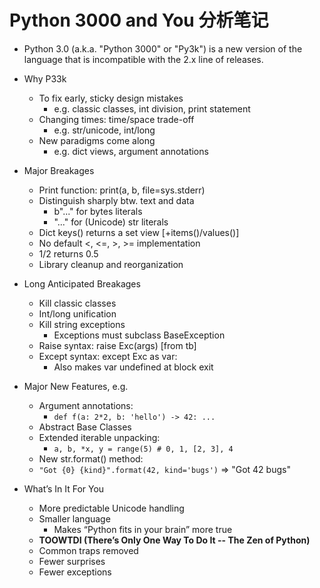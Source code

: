 # Python 3000 and You 分析笔记

- Python 3.0 (a.k.a. "Python 3000" or "Py3k") is a new version of the language that is incompatible with the 2.x line of releases.

- Why P33k
  - To fix early, sticky design mistakes
    - e.g. classic classes, int division, print statement
  - Changing times: time/space trade-off
    - e.g. str/unicode, int/long
  - New paradigms come along
    - e.g. dict views, argument annotations

- Major Breakages
  - Print function: print(a, b, file=sys.stderr)
  - Distinguish sharply btw. text and data
    - b"..." for bytes literals
    - "..." for (Unicode) str literals
  - Dict keys() returns a set view [+items()/values()]
  - No default <, <=, >, >= implementation
  - 1/2 returns 0.5
  - Library cleanup and reorganization

- Long Anticipated Breakages
  - Kill classic classes
  - Int/long unification
  - Kill string exceptions
    - Exceptions must subclass BaseException
  - Raise syntax: raise Exc(args) [from tb]
  - Except syntax: except Exc as var:
    - Also makes var undefined at block exit

- Major New Features, e.g.
  - Argument annotations:
    - `def f(a: 2*2, b: 'hello') -> 42: ...`
  - Abstract Base Classes
  - Extended iterable unpacking:
    - `a, b, *x, y = range(5) # 0, 1, [2, 3], 4`
  - New str.format() method:
  - `"Got {0} {kind}".format(42, kind='bugs')` => "Got 42 bugs"

- What’s In It For You
  - More predictable Unicode handling
  - Smaller language
    - Makes “Python fits in your brain” more true
  - **TOOWTDI (There’s Only One Way To Do It -- The Zen of Python)**
  - Common traps removed
  - Fewer surprises
  - Fewer exceptions
